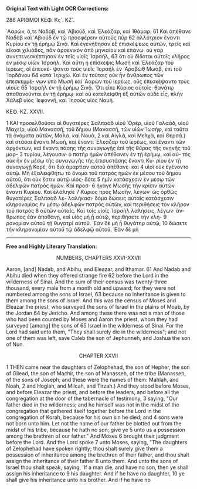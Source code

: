**Original Text with Light OCR Corrections:**

286 ΑΡΙΘΜΟΙ ΚΕΦ. Κς΄. ΚΖ΄.

᾿Ααρών, ὅ,τε Ναδάβ, καὶ ᾿Αβιούδ, καὶ ᾿Ελεάζαρ, καὶ Ἰθάμαρ.
61 Καὶ ἀπέθανε Ναδάβ καὶ ᾿Αβιούδ ἐν τῷ προσφέρειν αὐτοὺς πῦρ
62 ἀλλότριον ἔναντι Κυρίου ἐν τῇ ἐρήμῳ Σινᾷ. Καὶ ἐγενήθησαν ἐξ
ἐπισκέψεως αὐτῶν, τρεῖς καὶ εἴκοσι χιλιάδες, πᾶν ἀρσενικὸν ἀπὸ
μηνιαίου καὶ ἐπάνω· οὐ γὰρ συνεπενεσκέπτησαν ἐν τοῖς υἱοῖς ᾿Ισραήλ,
63 ὅτι οὐ δίδοται αὐτοῖς κλῆρος ἐν μέσῳ υἱῶν ᾿Ισραήλ. Καὶ
αὕτη ἡ ἐπίσκεψις Μωσῆ καὶ ᾿Ελεάζαρ τοῦ ἱερέως, οἳ ἐπεσκέ-
ψαντο τοὺς υἱεῖς ᾿Ισραήλ ἐν ᾿Αραβὼθ Μωάβ, ἐπὶ τοῦ ᾿Ιορδάνου
64 κατὰ ᾿Ιεριχώ. Καὶ ἐν τούτοις οὐκ ἦν ἄνθρωπος τῶν ἐπεσκεμμέ-
νων ὑπὸ Μωσῆ καὶ ᾿Ααρὼν τοῦ ἱερέως, οὓς ἐπεσκέψαντο τοὺς υἱοὺς
65 ᾿Ισραὴλ ἐν τῇ ἐρήμῳ Σινᾷ. Ὅτι εἶπε Κύριος αὐτοῖς· θανάτῳ
ἀποθανοῦνται ἐν τῇ ἐρήμῳ· καὶ οὐ κατελείφθη ἐξ αὐτῶν οὐδὲ εἷς,
πλὴν Χάλεβ υἱὸς ᾿Ιεφοννῆ, καὶ ᾿Ιησοῦς υἱὸς Ναυῆ.

ΚΕΦ. ΚΖ. XXVII.

1 ΚΑΙ προσελθοῦσαι αἱ θυγατέρες Σαλπαὰδ υἱοῦ ᾿Ορέρ, υἱοῦ
Γαλαάδ, υἱοῦ Μαχεὶρ, υἱοῦ Μανασσῆ, τοῦ δήμου (Μανασσῆ, τῶν
υἱῶν ᾿Ιωσήφ, καὶ ταῦτα τὰ ὀνόματα αὐτῶν, Μαλὰ, καὶ Νουὰ,
2 καὶ Αἰγλὰ, καὶ Μελχὰ, καὶ Θερσά.) καὶ στᾶσαι ἔναντι Μωσῆ,
καὶ ἔναντι ᾿Ελεάζαρ τοῦ ἱερέως, καὶ ἔναντι τῶν ἀρχόντων, καὶ
ἔναντι πάσης τῆς συναγωγῆς ἐπὶ τῆς θύρας τῆς σκηνῆς τοῦ μαρ-
3 τυρίου, λέγουσιν· ὁ πατὴρ ἡμῶν ἀπέθανεν ἐν τῇ ἐρήμῳ, καὶ αὐ-
τὸς οὐκ ἦν ἐν μέσῳ τῆς συναγωγῆς τῆς ἐπισυστάσης ἔναντι Κυ-
ρίου ἐν τῇ συναγωγῇ Κορέ, ὅτι διὰ ἁμαρτίαν αὐτοῦ ἀπέθανε· καὶ
4 υἱοὶ οὐκ ἐγένοντο αὐτῷ. Μὴ ἐξαλειφθήτω τὸ ὄνομα τοῦ πατρὸς
ἡμῶν ἐκ μέσου τοῦ δήμου αὐτοῦ, ὅτι οὐκ ἔστιν αὐτῷ υἱός· δότε
5 ἡμῖν κατάσχεσιν ἐν μέσῳ τῶν ἀδελφῶν πατρὸς ἡμῶν. Καὶ προσ-
6 ήγαγε Μωσῆς τὴν κρίσιν αὐτῶν ἔναντι Κυρίου. Καὶ ἐλάλησε
7 Κύριος πρὸς Μωσῆν, λέγων· ὡς ὀρθῶς θυγατέρες Σαλπαὰδ λε-
λαλήκασι· δόμα δώσεις αὐταῖς κατάσχεσιν κληρονομίας ἐν μέσῳ
ἀδελφῶν πατρὸς αὐτῶν, καὶ περιθήσεις τὸν κλῆρον τοῦ πατρὸς
8 αὐτῶν αὐταῖς. Καὶ τοῖς υἱοῖς ᾿Ισραὴλ λαλήσεις, λέγων· ἄν-
θρωπος ἐὰν ἀποθάνῃ, καὶ υἱὸς μὴ ᾖ αὐτῷ, περιθήσετε τὴν κλη-
9 ρονομίαν αὐτοῦ τῇ θυγατρὶ αὐτοῦ. ᾿Εὰν δὲ μὴ ᾖ θυγάτηρ αὐτῷ,
10 δώσετε τὴν κληρονομίαν αὐτοῦ τῷ ἀδελφῷ αὐτοῦ. ᾿Εὰν δὲ μὴ

---

**Free and Highly Literary Translation:**

<center>NUMBERS, CHAPTERS XXVI-XXVII</center>

Aaron, [and] Nadab, and Abihu, and Eleazar, and Ithamar.
61 And Nadab and Abihu died when they offered strange fire
62 before the Lord in the wilderness of Sinai. And the sum of their census was twenty-three thousand, every male from a month old and upward; for they were not numbered among the sons of Israel,
63 because no inheritance is given to them among the sons of Israel. And this was the census of Moses and Eleazar the priest, who surveyed the sons of Israel in the plains of Moab, by the Jordan
64 by Jericho. And among these there was not a man of those who had been counted by Moses and Aaron the priest, whom they had surveyed [among] the sons of
65 Israel in the wilderness of Sinai. For the Lord had said unto them, "They shall surely die in the wilderness"; and not one of them was left, save Caleb the son of Jephunneh, and Joshua the son of Nun.

<center>CHAPTER XXVII</center>

1 THEN came near the daughters of Zelophehad, the son of Hepher, the son of Gilead, the son of Machir, the son of Manasseh, of the tribe (Manasseh, of the sons of Joseph; and these were the names of them: Mahlah, and Noah,
2 and Hoglah, and Milcah, and Tirzah.) And they stood before Moses, and before Eleazar the priest, and before the leaders, and before all the congregation at the door of the tabernacle of testimony,
3 saying, "Our father died in the wilderness; and he himself was not in the midst of the congregation that gathered itself together before the Lord in the congregation of Korah, because for his own sin he died; and
4 sons were not born unto him. Let not the name of our father be blotted out from the midst of his tribe, because he hath no son; give ye
5 unto us a possession among the brethren of our father." And Moses
6 brought their judgment before the Lord. And the Lord spoke
7 unto Moses, saying, "The daughters of Zelophehad have spoken rightly; thou shalt surely give them a possession of inheritance among the brethren of their father, and thou shalt assign the inheritance of their father
8 unto them. And unto the sons of Israel thou shalt speak, saying, 'If a man die, and have no son, then ye shall assign his inheritance to
9 his daughter. And if he have no daughter,
10 ye shall give his inheritance unto his brother. And if he have no